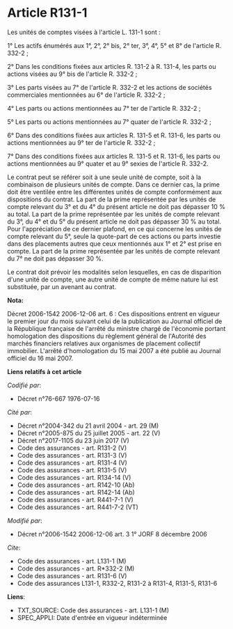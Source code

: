 # Article R131-1

Les unités de comptes visées à l'article L. 131-1 sont :

1° Les actifs énumérés aux 1°, 2°, 2° bis, 2° ter, 3°, 4°, 5° et 8° de l'article R. 332-2 ;

2° Dans les conditions fixées aux articles R. 131-2 à R. 131-4, les parts ou actions visées au 9° bis de l'article R. 332-2 ;

3° Les parts visées au 7° de l'article R. 332-2 et les actions de sociétés commerciales mentionnées au 6° de l'article R.
332-2 ;

4° Les parts ou actions mentionnées au 7° ter de l'article R. 332-2 ;

5° Les parts ou actions mentionnées au 7° quater de l'article R. 332-2 ;

6° Dans des conditions fixées aux articles R. 131-5 et R. 131-6, les parts ou actions mentionnées au 9° ter de l'article R.
332-2 ;

7° Dans des conditions fixées aux articles R. 131-5 et R. 131-6, les parts ou actions mentionnées au 9° quater et au 9°
sexies de l'article R. 332-2.

Le contrat peut se référer soit à une seule unité de compte, soit à la combinaison de plusieurs unités de compte. Dans ce
dernier cas, la prime doit être ventilée entre les différentes unités de compte conformément aux dispositions du contrat. La
part de la prime représentée par les unités de compte relevant du 3° et du 4° du présent article ne doit pas dépasser 10 % au
total. La part de la prime représentée par les unités de compte relevant du 3°, du 4° et du 5° du présent article ne doit pas
dépasser 30 % au total. Pour l'appréciation de ce dernier plafond, en ce qui concerne les unités de compte relevant du 5°,
seule la quote-part de ces actions ou parts investie dans des placements autres que ceux mentionnés aux 1° et 2° est prise en
compte. La part de la prime représentée par les unités de compte relevant du 7° ne doit pas dépasser 30 %.

Le contrat doit prévoir les modalités selon lesquelles, en cas de disparition d'une unité de compte, une autre unité de
compte de même nature lui est substituée, par un avenant au contrat.

**Nota:**

Décret 2006-1542 2006-12-06 art. 6 : Ces dispositions entrent en vigueur le premier jour du mois suivant celui de la
publication au Journal officiel de la République française de l'arrêté du ministre chargé de l'économie portant homologation
des dispositions du règlement général de l'Autorité des marchés financiers relatives aux organismes de placement collectif
immobilier. L'arrêté d'homologation du 15 mai 2007 a été publié au Journal officiel du 16 mai 2007.

**Liens relatifs à cet article**

_Codifié par_:

  - Décret n°76-667 1976-07-16

_Cité par_:

  - Décret n°2004-342 du 21 avril 2004 - art. 29 (M)
  - Décret n°2005-875 du 25 juillet 2005 - art. 22 (V)
  - Décret n°2017-1105 du 23 juin 2017 (V)
  - Code des assurances - art. R131-2 (V)
  - Code des assurances - art. R131-3 (V)
  - Code des assurances - art. R131-4 (V)
  - Code des assurances - art. R131-5 (V)
  - Code des assurances - art. R134-14 (V)
  - Code des assurances - art. R142-10 (Ab)
  - Code des assurances - art. R142-14 (Ab)
  - Code des assurances - art. R441-7-1 (V)
  - Code des assurances - art. R441-7-2 (VT)

_Modifié par_:

  - Décret n°2006-1542 2006-12-06 art. 3 1° JORF 8 décembre 2006

_Cite_:

  - Code des assurances - art. L131-1 (M)
  - Code des assurances - art. R*332-2 (M)
  - Code des assurances - art. R131-6 (V)
  - Code des assurances L131-1, R332-2, R131-2 à R131-4, R131-5, R131-6

**Liens**:

  - TXT_SOURCE: Code des assurances - art. L131-1 (M)
  - SPEC_APPLI: Date d'entrée en vigueur indéterminée
